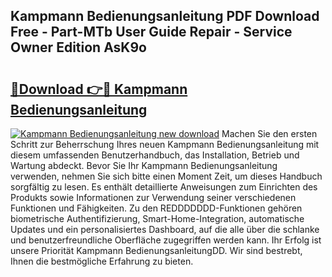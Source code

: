 ## Kampmann Bedienungsanleitung PDF Download Free - Part-MTb User Guide Repair - Service Owner Edition AsK9o

# <h2><a href="http://df2abq0.blite.top/?on=Kampmann+Bedienungsanleitung">🔗Download 👉🔴 Kampmann Bedienungsanleitung</a></h2>

[![Kampmann Bedienungsanleitung new download](https://i.imgur.com/lujVjoI.png)](http://df2abq0.blite.top/?on=Kampmann+Bedienungsanleitung)
Machen Sie den ersten Schritt zur Beherrschung Ihres neuen Kampmann Bedienungsanleitung mit diesem umfassenden Benutzerhandbuch, das Installation, Betrieb und Wartung abdeckt. Bevor Sie Ihr Kampmann Bedienungsanleitung verwenden, nehmen Sie sich bitte einen Moment Zeit, um dieses Handbuch sorgfältig zu lesen. Es enthält detaillierte Anweisungen zum Einrichten des Produkts sowie Informationen zur Verwendung seiner verschiedenen Funktionen und Fähigkeiten. Zu den REDDDDDDD-Funktionen gehören biometrische Authentifizierung, Smart-Home-Integration, automatische Updates und ein personalisiertes Dashboard, auf die alle über die schlanke und benutzerfreundliche Oberfläche zugegriffen werden kann. Ihr Erfolg ist unsere Priorität Kampmann BedienungsanleitungDD. Wir sind bestrebt, Ihnen die bestmögliche Erfahrung zu bieten.

